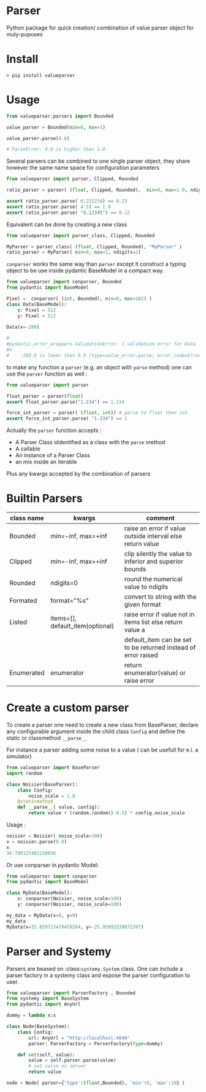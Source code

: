 Parser
======

Python package for quick creation/ combination of value parser object for muly-puposes

Install
=======

```shell
> pip install valueparser
```

Usage
=====

```python
from valueparser.parsers import Bounded

value_parser = Bounded(min=0, max=1)

value_parser.parse(4.0)

# ParseError: 4.0 is higher than 1.0
```

Several parsers can be combined to one single parser object, they share however the same name space for configuration
parameters

```python 
from valueparser import parser, Clipped, Rounded

ratio_parser = parser( (float, Clipped, Rounded),  min=0, max=1.0, ndigits=2 )

assert ratio_parser.parse( 0.231234) == 0.23 
assert ratio_parser.parse( 4.5) == 1.0 
assert ratio_parser.parse( "0.12345") == 0.12

```

Equivalent can be done by creating a new class 

```python 
from valueparser import parser_class, Clipped, Rounded

MyParser = parser_class( (float, Clipped, Rounded), "MyParser" )
ratio_parser = MyParser( min=0, max=1, ndigits=2)
```


`conparser` works the same way than `parser` except it construct a typing object to be use inside pydantic BaseModel in
a compact way.


```python 
from valueparser import conparser, Bounded
from pydantic import BaseModel 

Pixel =  conparser( (int, Bounded), min=0, max=1023 ) 
class Data(BaseModel):
    x: Pixel = 512
    y: Pixel = 512
   
Data(x=-200)

# 
#pydantic.error_wrappers.ValidationError: 1 validation error for Data
#x
#    -200.0 is lower than 0.0 (type=value_error.parse; error_code=Errors.OUT_OF_BOUND)
```

to make any function a `parser` (e.g. an object with `parse` method) one can use the  `parser` function as well :

```python
from valueparser import parser

float_parser = parser(float)
assert float_parser.parse("1.234") == 1.234

force_int_parser = parser( (float, int)) # parse to float then int 
assert force_int_parser.parse( "1.234") == 1
```

Actually the `parser` function accepts :

- A Parser Class iddentified as a class with the `parse` method 
- A callable 
- An instance of a Parser Class
- an mix inside an iterable 

Plus any kwargs accepted by the combination of parsers

Builtin Parsers 
===============

| class name |  kwargs | comment | 
|------------|---------|---------|
| Bounded    | min=-inf, max=+inf | raise an error if value outside interval else return value |
| Clipped    | min=-inf, max=+inf | clip silently the value to inferior and superior bounds | 
| Rounded    | ndigits=0          | round the numerical value to ndigits           |
| Formated   | format="%s"        | convert to string with the given format        |
| Listed     | items=[], default_item(optional) |  raise error if value not in items list else return value a
|            |                                  | default_item can be set to be returned instead of error raised |
| Enumerated  | enumerator                        | return enumerator(value) or raise error | 


Create a custom parser
======================

To create a parser one need to create a new class from BaseParser, declare any configurable argument 
inside the child class ``Config``  and define the static or classmethod `__parse__`

For instance a parser adding some noise to a value ( can be usefull for e.i. a simulator) 

```python
from valueparser import BaseParser
import random 

class Noisier(BaseParser):
    class Config:
        noise_scale = 1.0
    @staticmethod
    def __parse__( value, config):
        return value + (random.random()-0.5) * config.noise_scale
```

Usage : 

```python
noisier = Noisier( noise_scale=100)
x = noisier.parse(0.0)
x
36.700125482238036
```

Or use conparser in pydantic Model: 

```python 
from valueparser import conparser 
from pydantic import BaseModel  

class MyData(BaseModel):
    x: conparser(Noisier, noise_scale=100)
    y: conparser(Noisier, noise_scale=100)

my_data = MyData(x=0, y=0)
my_data
MyData(x=32.819723479459284, y=-25.95893228872207)
```


Parser and Systemy 
==================

Parsers are beased on :class:`systemy.System` class. One can include a parser factory in 
a systemy class and expose the parser configuration to user. 

```python 
from valueparser import ParserFactory , Bounded
from systemy import BaseSystem 
from pydantic import AnyUrl 

dummy = lambda x:x 

class Node(BaseSystem):
    class Config:
        url: AnyUrl = "http://localhost:4840"
        parser: ParserFactory = ParserFactory(type=dummy)

    def set(self, value):
        value = self.parser.parse(value) 
        # set value on server 
        return value

node = Node( parser={'type':(float,Bounded), 'min':0, 'max':10} )
```







